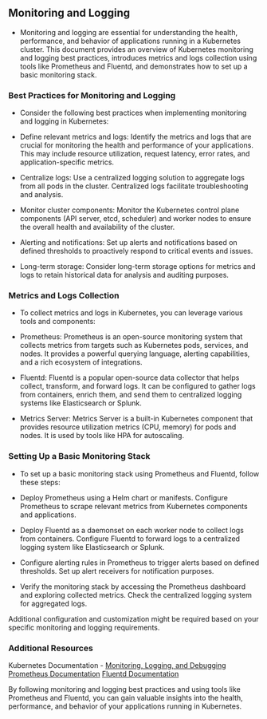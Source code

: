 ## Monitoring and Logging
- Monitoring and logging are essential for understanding the health, performance, and behavior of applications running in a Kubernetes cluster. This document provides an overview of Kubernetes monitoring and logging best practices, introduces metrics and logs collection using tools like Prometheus and Fluentd, and demonstrates how to set up a basic monitoring stack.

### Best Practices for Monitoring and Logging
- Consider the following best practices when implementing monitoring and logging in Kubernetes:

- Define relevant metrics and logs: Identify the metrics and logs that are crucial for monitoring the health and performance of your applications. This may include resource utilization, request latency, error rates, and application-specific metrics.

- Centralize logs: Use a centralized logging solution to aggregate logs from all pods in the cluster. Centralized logs facilitate troubleshooting and analysis.

- Monitor cluster components: Monitor the Kubernetes control plane components (API server, etcd, scheduler) and worker nodes to ensure the overall health and availability of the cluster.

- Alerting and notifications: Set up alerts and notifications based on defined thresholds to proactively respond to critical events and issues.

- Long-term storage: Consider long-term storage options for metrics and logs to retain historical data for analysis and auditing purposes.

### Metrics and Logs Collection
- To collect metrics and logs in Kubernetes, you can leverage various tools and components:

- Prometheus: Prometheus is an open-source monitoring system that collects metrics from targets such as Kubernetes pods, services, and nodes. It provides a powerful querying language, alerting capabilities, and a rich ecosystem of integrations.

- Fluentd: Fluentd is a popular open-source data collector that helps collect, transform, and forward logs. It can be configured to gather logs from containers, enrich them, and send them to centralized logging systems like Elasticsearch or Splunk.

- Metrics Server: Metrics Server is a built-in Kubernetes component that provides resource utilization metrics (CPU, memory) for pods and nodes. It is used by tools like HPA for autoscaling.

### Setting Up a Basic Monitoring Stack
- To set up a basic monitoring stack using Prometheus and Fluentd, follow these steps:

- Deploy Prometheus using a Helm chart or manifests. Configure Prometheus to scrape relevant metrics from Kubernetes components and applications.

- Deploy Fluentd as a daemonset on each worker node to collect logs from containers. Configure Fluentd to forward logs to a centralized logging system like Elasticsearch or Splunk.

- Configure alerting rules in Prometheus to trigger alerts based on defined thresholds. Set up alert receivers for notification purposes.

- Verify the monitoring stack by accessing the Prometheus dashboard and exploring collected metrics. Check the centralized logging system for aggregated logs.

Additional configuration and customization might be required based on your specific monitoring and logging requirements.

### Additional Resources
Kubernetes Documentation - [Monitoring, Logging, and Debugging](https://kubernetes.io/docs/tasks/debug/)
[Prometheus Documentation](https://prometheus.io/docs/introduction/overview/)
[Fluentd Documentation](https://docs.fluentd.org/)

By following monitoring and logging best practices and using tools like Prometheus and Fluentd, you can gain valuable insights into the health, performance, and behavior of your applications running in Kubernetes.

